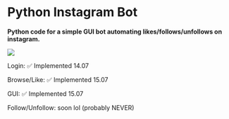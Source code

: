 # Python Instagram Bot
**Python code for a simple GUI bot automating likes/follows/unfollows on instagram.**

![](https://i.imgur.com/TiUky9o.png)

Login: ✅ Implemented 14.07

Browse/Like: ✅ Implemented 15.07

GUI: ✅ Implemented 15.07

Follow/Unfollow: soon lol (probably NEVER)


